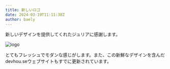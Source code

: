 ```yaml
---
title: 新しいロゴ
date: 2024-03-19T11:11:38Z
author: baely
---
```

新しいデザインを提供してくれたジュリアに感謝します。

![logo](https://github.com/devhou-se/www-jp/assets/5674656/901318e0-2442-4b32-8387-2d6b2261aa8d)
 
とてもフレッシュでモダンな感じがします。また、この新鮮なデザインを含んだdevhou.seウェブサイトもすでに更新されています。